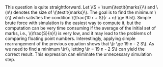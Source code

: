 This question is quite straightforward. Let \\(S = \\sum{\\textit{marks}}\\) and \\(n\\) denotes the size of \\(\textit{marks}\\). The goal is to find the minimum \\(r\\) which satisfies the condition \\(\frac{10 r + S}{r + n} \ge 9.5\\). Simple brute force with simulation is the easiest way to compute it, but the computation can be very time consuming if the average of the initial set of marks, i.e., \\(\frac{S}{n}\\) is very low, and it may lead to the problems of comparing floating point numbers. Interestingly, applying simple rearrangement of the previous equation shows that \\(r \ge 19 n - 2 S\\). As we need to find a minimum \\(r\\), letting \\(r = 19 n - 2 S\\) can yield the correct result. This expression can eliminate the unnecessary simulation step.
